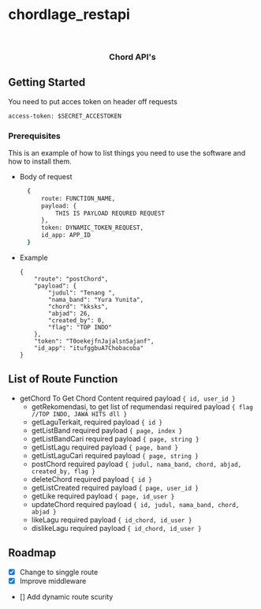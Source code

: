 # chordlage_restapi

<!-- PROJECT LOGO -->
<br />
<div align="center">
  <!-- <a href="https://github.com/othneildrew/Best-README-Template">
    <img src="images/logo.png" alt="Logo" width="80" height="80">
  </a> -->

  <h3 align="center">Chord API's</h3>
</div>


## Getting Started

You need to put acces token on header off requests
```
access-token: $SECRET_ACCESTOKEN
```

### Prerequisites

This is an example of how to list things you need to use the software and how to install them.

- Body of request
  ```sh
    {
        route: FUNCTION_NAME,
        payload: {
            THIS IS PAYLOAD REQURED REQUEST
        },
        token: DYNAMIC_TOKEN_REQUEST,
        id_app: APP_ID
    }
  ```
 - Example
    ```
    {
        "route": "postChord", 
        "payload": {
            "judul": "Tenang ", 
            "nama_band": "Yura Yunita", 
            "chord": "kksks", 
            "abjad": 26, 
            "created_by": 0, 
            "flag": "TOP INDO"
        }, 
        "token": "T0oekejfnJajalsnSajanf", 
        "id_app": "itufggbuA7Chobacoba"
    }
    ```
   
## List of Route Function
  - getChord
    To Get Chord Content
    required payload `{ id, user_id }`
	- getRekomendasi,
	  to get list of requmendasi
    required payload `{ flag //TOP INDO, JAWA HITS dll }`
	- getLaguTerkait,
    required payload `{ id }`
	- getListBand
    required payload `{ page, index }`
	- getListBandCari
    required payload `{ page, string }`
	- getListLagu
    required payload `{ page, band }`
	- getListLaguCari
    required payload `{ page, string }`
	- postChord
    required payload `{ judul, nama_band, chord, abjad, created_by, flag }`
	- deleteChord
    required payload `{ id }`
	- getListCreated
    required payload `{ page, user_id }`
	- getLike
    required payload `{ page, id_user }`
	- updateChord
    required payload `{ id, judul, nama_band, chord, abjad }`
	- likeLagu
    required payload `{ id_chord, id_user }`
	- dislikeLagu
    required payload `{ id_chord, id_user }`
    
    
<!-- ROADMAP -->

## Roadmap

- [x] Change to singgle route
- [x] Improve middleware
- [] Add dynamic route scurity
